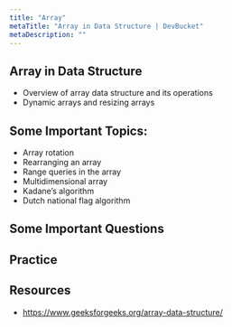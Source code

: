 ```yaml
---
title: "Array"
metaTitle: "Array in Data Structure | DevBucket"
metaDescription: ""
---
```


## Array in Data Structure
- Overview of array data structure and its operations
- Dynamic arrays and resizing arrays

## Some Important Topics:
- Array rotation
- Rearranging an array
- Range queries in the array
- Multidimensional array
- Kadane’s algorithm
- Dutch national flag algorithm

## Some Important Questions

## Practice

## Resources

- https://www.geeksforgeeks.org/array-data-structure/

